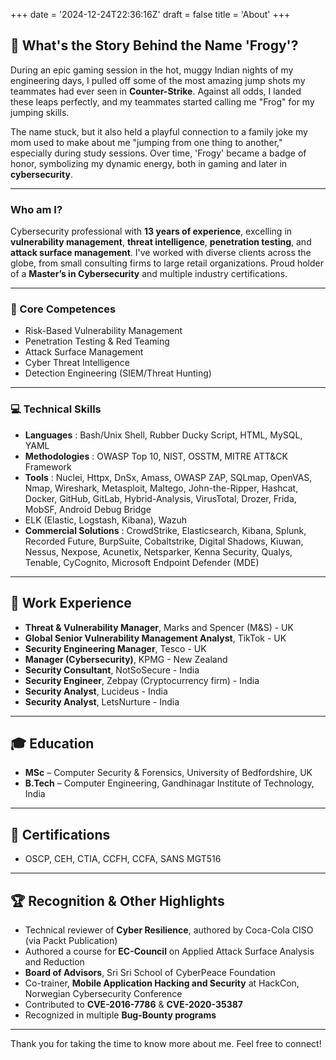 +++
date = '2024-12-24T22:36:16Z'
draft = false
title = 'About'
+++

## 🐸 What's the Story Behind the Name 'Frogy'?

During an epic gaming session in the hot, muggy Indian nights of my engineering days, I pulled off some of the most amazing jump shots my teammates had ever seen in **Counter-Strike**. Against all odds, I landed these leaps perfectly, and my teammates started calling me "Frog" for my jumping skills.

The name stuck, but it also held a playful connection to a family joke my mom used to make about me "jumping from one thing to another," especially during study sessions. Over time, 'Frogy' became a badge of honor, symbolizing my dynamic energy, both in gaming and later in **cybersecurity**.

---

### Who am I?

Cybersecurity professional with **13 years of experience**, excelling in **vulnerability management**, **threat intelligence**, **penetration testing**, and **attack surface management**. I've worked with diverse clients across the globe, from small consulting firms to large retail organizations. Proud holder of a **Master’s in Cybersecurity** and multiple industry certifications.

---

### 🔑 Core Competences

- Risk-Based Vulnerability Management  
- Penetration Testing & Red Teaming  
- Attack Surface Management  
- Cyber Threat Intelligence  
- Detection Engineering (SIEM/Threat Hunting)  

---

### 💻 Technical Skills

- **Languages** : Bash/Unix Shell, Rubber Ducky Script, HTML, MySQL, YAML  
- **Methodologies** : OWASP Top 10, NIST, OSSTM, MITRE ATT&CK Framework
- **Tools** : Nuclei, Httpx, DnSx, Amass, OWASP ZAP, SQLmap, OpenVAS, Nmap, Wireshark, Metasploit, Maltego, John-the-Ripper, Hashcat, Docker, GitHub, GitLab, Hybrid-Analysis, VirusTotal, Drozer, Frida, MobSF, Android Debug Bridge  
- ELK (Elastic, Logstash, Kibana), Wazuh
- **Commercial Solutions** : CrowdStrike, Elasticsearch, Kibana, Splunk, Recorded Future, BurpSuite, Cobaltstrike, Digital Shadows, Kiuwan, Nessus, Nexpose, Acunetix, Netsparker, Kenna Security, Qualys, Tenable, CyCognito, Microsoft Endpoint Defender (MDE)  

---

## 🏢 Work Experience

- **Threat & Vulnerability Manager**, Marks and Spencer (M&S) - UK  
- **Global Senior Vulnerability Management Analyst**, TikTok - UK  
- **Security Engineering Manager**, Tesco - UK  
- **Manager (Cybersecurity)**, KPMG - New Zealand  
- **Security Consultant**, NotSoSecure - India  
- **Security Engineer**, Zebpay (Cryptocurrency firm) - India  
- **Security Analyst**, Lucideus - India  
- **Security Analyst**, LetsNurture - India  

---

## 🎓 Education

- **MSc** – Computer Security & Forensics, University of Bedfordshire, UK  
- **B.Tech** – Computer Engineering, Gandhinagar Institute of Technology, India  

---

## 🏅 Certifications

- OSCP, CEH, CTIA, CCFH, CCFA, SANS MGT516  

---

## 🏆 Recognition & Other Highlights

- Technical reviewer of **Cyber Resilience**, authored by Coca-Cola CISO (via Packt Publication)  
- Authored a course for **EC-Council** on Applied Attack Surface Analysis and Reduction  
- **Board of Advisors**, Sri Sri School of CyberPeace Foundation  
- Co-trainer, **Mobile Application Hacking and Security** at HackCon, Norwegian Cybersecurity Conference  
- Contributed to **CVE-2016-7786** & **CVE-2020-35387**  
- Recognized in multiple **Bug-Bounty programs**  

---

Thank you for taking the time to know more about me. Feel free to connect!
